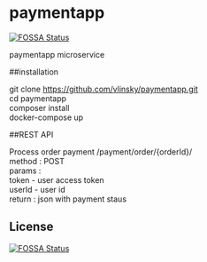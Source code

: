 # paymentapp
[![FOSSA Status](https://app.fossa.com/api/projects/git%2Bgithub.com%2Fvlinsky%2Fpaymentapp.svg?type=shield)](https://app.fossa.com/projects/git%2Bgithub.com%2Fvlinsky%2Fpaymentapp?ref=badge_shield)

paymentapp microservice

##installation  

git clone https://github.com/vlinsky/paymentapp.git  
cd paymentapp  
composer install  
docker-compose up  

##REST API

Process order payment /payment/order/{orderId}/  
     method : POST  
     params :  
     	token - user access token  
     	userId - user id  
    	 return : json with payment staus  

## License
[![FOSSA Status](https://app.fossa.com/api/projects/git%2Bgithub.com%2Fvlinsky%2Fpaymentapp.svg?type=large)](https://app.fossa.com/projects/git%2Bgithub.com%2Fvlinsky%2Fpaymentapp?ref=badge_large)
